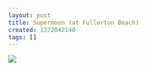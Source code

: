 ```yaml
---
layout: post
title: Supermoon (at Fullerton Beach)
created: 1372042140
tags: []
---
```

![](http://25.media.tumblr.com/969b49b354dc09a14377907315811ea1/tumblr_movmhpRlKn1rsr8w3o1_500.jpg)


